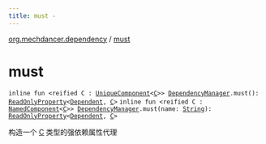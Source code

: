 ```yaml
---
title: must - 
---
```


[org.mechdancer.dependency](index.html) / [must](./must.html)

# must

`inline fun <reified C : `[`UniqueComponent`](-unique-component/index.html)`<`[`C`](must.html#C)`>> `[`DependencyManager`](-dependency-manager/index.html)`.must(): `[`ReadOnlyProperty`](https://kotlinlang.org/api/latest/jvm/stdlib/kotlin.properties/-read-only-property/index.html)`<`[`Dependent`](-dependent/index.html)`, `[`C`](must.html#C)`>`
`inline fun <reified C : `[`NamedComponent`](-named-component/index.html)`<`[`C`](must.html#C)`>> `[`DependencyManager`](-dependency-manager/index.html)`.must(name: `[`String`](https://kotlinlang.org/api/latest/jvm/stdlib/kotlin/-string/index.html)`): `[`ReadOnlyProperty`](https://kotlinlang.org/api/latest/jvm/stdlib/kotlin.properties/-read-only-property/index.html)`<`[`Dependent`](-dependent/index.html)`, `[`C`](must.html#C)`>`

构造一个 [C](must.html#C) 类型的强依赖属性代理

